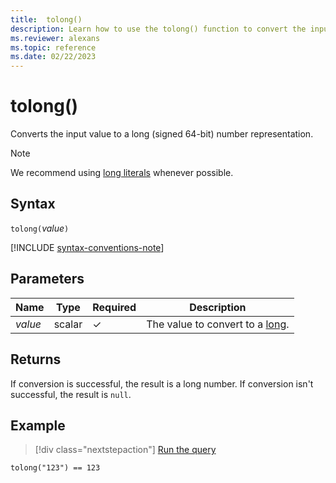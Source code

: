 ```yaml
---
title:  tolong()
description: Learn how to use the tolong() function to convert the input value to a long number representation.
ms.reviewer: alexans
ms.topic: reference
ms.date: 02/22/2023
---
```

# tolong()

Converts the input value to a long (signed 64-bit) number representation.

> [!NOTE]
> We recommend using [long literals](scalar-data-types/long.md#long-literals) whenever possible.

## Syntax

`tolong(`*value*`)`

[!INCLUDE [syntax-conventions-note](../../includes/syntax-conventions-note.md)]

## Parameters

| Name | Type | Required | Description |
|--|--|--|--|
| *value* | scalar | &check; | The value to convert to a [long](scalar-data-types/long.md).|

## Returns

If conversion is successful, the result is a long number.
If conversion isn't successful, the result is `null`.

## Example

> [!div class="nextstepaction"]
> <a href="https://dataexplorer.azure.com/clusters/help/databases/Samples?query=H4sIAAAAAAAAAysoyswrUSjJz8nPS9dQMjQyVtJUsLVVADIAlTTbCRoAAAA=" target="_blank">Run the query</a>

```kusto
tolong("123") == 123
```
